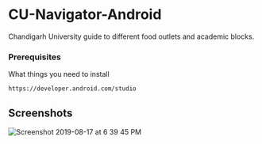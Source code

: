 # CU-Navigator-Android
Chandigarh University guide to different food outlets and academic blocks.



### Prerequisites

What things you need to install

```
https://developer.android.com/studio
```

## Screenshots
![Screenshot 2019-08-17 at 6 39 45 PM](https://user-images.githubusercontent.com/40908684/63434017-dcedc880-c441-11e9-83ff-7f480c0a56d6.png)
